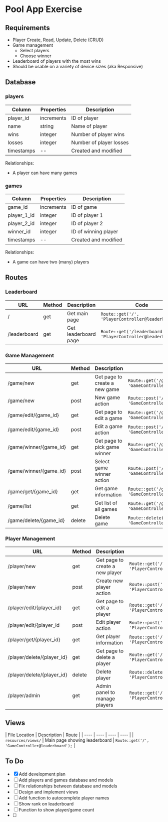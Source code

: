 # Pool App Exercise

## Requirements

* Player Create, Read, Update, Delete (CRUD)
* Game management
    * Select players
    * Choose winner
* Leaderboard of players with the most wins
* Should be usable on a variety of device sizes (aka Responsive)

## Database

### players

| Column | Properties | Description |
| ---- | ---- | ---- |
| player_id | increments | ID of player |
| name | string | Name of player |
| wins | integer | Number of player wins |
| losses | integer | Number of player losses |
| timestamps |--| Created and modified |

Relationships:

* A player can have many games

### games

| Column | Properties | Description |
| ---- | ---- | ---- |
| game_id | increments | ID of game |
| player_1_id | integer | ID of player 1 |
| player_2_id | integer | ID of player 2 |
| winner_id | integer | ID of winning player |
| timestamps |--| Created and modified |

Relationships: 

* A game can have two (many) players

## Routes

### Leaderboard

| URL | Method | Description | Code |
| ---- | ---- | ---- | ---- |
| / | get | Get main page | `Route::get('/', 'PlayerController@leaderboard');` |
| /leaderboard | get | Get leaderboard page | `Route::get('/leaderboard', 'PlayerController@leaderboard');` |

### Game Management

| URL | Method | Description | Code |
| ---- | ---- | ---- | ---- |
| /game/new | get | Get page to create a new game | `Route::get('/game/new', 'GameController@newGamePage');` |
| /game/new | post | New game action | `Route::post('/game/new', 'GameController@newGame');` |
| /game/edit/{game_id} | get | Get page to edit a game | `Route::get('/game/edit/{game_id}', 'GameController@editGamePage');` |
| /game/edit/{game_id} | post |  Edit a game action | `Route::post('/game/edit/{game_id}', 'GameController@editGame');` |
| /game/winner/{game_id} | get | Get page to pick game winner | `Route::get('/game/winner/{game_id}', 'GameController@winnerGamePage');` |
| /game/winner/{game_id} | post | Select game winner action | `Route::post('/game/winner/{game_id}', 'GameController@winnerGame');` |
| /game/get/{game_id} | get | Get game information | `Route::get('/game/get/{game_id}', 'GameController@getGame');` |
| /game/list | get | Get list of all games | `Route::get('/game/list', 'GameController@listGames');` |
| /game/delete/{game_id} | delete | Delete game | `Route::delete('/game/delete/{game_id}', 'GameController@deleteGame');` |

### Player Management

| URL | Method | Description | Code |
| ---- | ---- | ---- | ---- |
| /player/new | get | Get page to create a new player | `Route::get('/player/new', 'PlayerController@newPlayerPage);` |
| /player/new | post | Create new player action | `Route::post('/player/new', 'PlayerController@newPlayer);` |
| /player/edit/{player_id} | get | Get page to edit a player | `Route::get('/player/edit/{player_id}', 'PlayerController@editPlayerPage);` |
| /player/edit/{player_id | post | Edit player action | `Route::post('/player/edit/{player_id}', 'PlayerController@editPlayer);` |
| /player/get/{player_id} | get | Get player information | `Route::get('/player/get/{player_id}', 'PlayerController@getPlayer');` |
| /player/delete/{player_id} | get | Get page to delete a player | `Route::get('/player/delete/{player_id}', 'PlayerController@deletePlayerPage');` |
| /player/delete/{player_id} | delete | Delete player | `Route::delete('/player/delete/{player_id}', 'PlayerController@deletePlayer');` |
| /player/admin | get | Admin panel to manage players | `Route::get('/player/admin', 'PlayerController@admin');` |

## Views

| File Location | Description | Route |
| ---- | ---- | ---- | ---- |
| `resources/views/` | Main page showing leaderboard | `Route::get('/', 'GameController@leaderboard');` |

## To Do

- [x] Add development plan
- [ ] Add players and games database and models
- [ ] Fix relationships between database and models
- [ ] Design and implement views
- [ ] Add function to autocomplete player names
- [ ] Show rank on leaderboard
- [ ] Function to show player/game count
- [ ] 